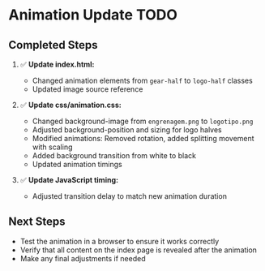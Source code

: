 # Animation Update TODO

## Completed Steps

1. ✅ **Update index.html:**
   - Changed animation elements from `gear-half` to `logo-half` classes
   - Updated image source reference

2. ✅ **Update css/animation.css:**
   - Changed background-image from `engrenagem.png` to `logotipo.png`
   - Adjusted background-position and sizing for logo halves
   - Modified animations: Removed rotation, added splitting movement with scaling
   - Added background transition from white to black
   - Updated animation timings

3. ✅ **Update JavaScript timing:**
   - Adjusted transition delay to match new animation duration

## Next Steps

- Test the animation in a browser to ensure it works correctly
- Verify that all content on the index page is revealed after the animation
- Make any final adjustments if needed
